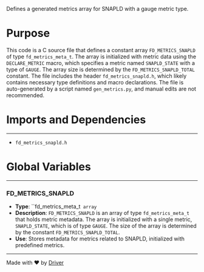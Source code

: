 <!--------------------------------------------------------------------------------->
<!-- IMPORTANT: This file is auto-generated by Driver (https://driver.ai). -------->
<!-- Manual edits may be overwritten on future commits. --------------------------->
<!--------------------------------------------------------------------------------->

Defines a generated metrics array for SNAPLD with a gauge metric type.

# Purpose
This code is a C source file that defines a constant array `FD_METRICS_SNAPLD` of type `fd_metrics_meta_t`. The array is initialized with metric data using the `DECLARE_METRIC` macro, which specifies a metric named `SNAPLD_STATE` with a type of `GAUGE`. The array size is determined by the `FD_METRICS_SNAPLD_TOTAL` constant. The file includes the header `fd_metrics_snapld.h`, which likely contains necessary type definitions and macro declarations. The file is auto-generated by a script named `gen_metrics.py`, and manual edits are not recommended.
# Imports and Dependencies

---
- `fd_metrics_snapld.h`


# Global Variables

---
### FD\_METRICS\_SNAPLD
- **Type**: ``fd_metrics_meta_t` array`
- **Description**: `FD_METRICS_SNAPLD` is an array of type `fd_metrics_meta_t` that holds metric metadata. The array is initialized with a single metric, `SNAPLD_STATE`, which is of type `GAUGE`. The size of the array is determined by the constant `FD_METRICS_SNAPLD_TOTAL`.
- **Use**: Stores metadata for metrics related to SNAPLD, initialized with predefined metrics.



---
Made with ❤️ by [Driver](https://www.driver.ai/)